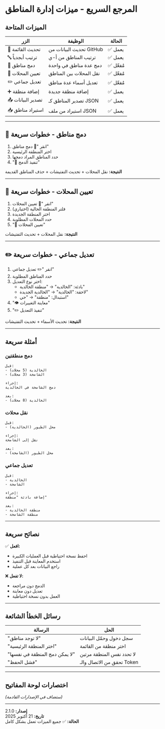 # المرجع السريع - ميزات إدارة المناطق

## الميزات المتاحة

| الزر | الوظيفة | الحالة |
|------|---------|--------|
| 🔄 تحديث القائمة | تحديث البيانات من GitHub | ✅ يعمل |
| 🔤 ترتيب أبجدياً | ترتيب المناطق من أ-ي | ✅ يعمل |
| 🔗 دمج مناطق | دمج عدة مناطق في واحدة | ✅ مُفعّل |
| 📍 تعيين المحلات | نقل المحلات بين المناطق | ✅ مُفعّل |
| ✏️ تعديل جماعي | تعديل أسماء عدة مناطق | ✅ مُفعّل |
| ➕ إضافة منطقة | إضافة منطقة جديدة | ✅ يعمل |
| 📤 تصدير البيانات | تصدير المناطق كـ JSON | ✅ يعمل |
| 📥 استيراد مناطق | استيراد من ملف JSON | ✅ يعمل |

---

## 🔗 دمج مناطق - خطوات سريعة

1. انقر "🔗 دمج مناطق"
2. اختر المنطقة الرئيسية
3. حدد المناطق المراد دمجها
4. "🔗 تنفيذ الدمج"

**النتيجة:** نقل المحلات + تحديث التفتيشات + حذف المناطق القديمة

---

## 📍 تعيين المحلات - خطوات سريعة

1. انقر "📍 تعيين المحلات"
2. (اختياري) فلتر المنطقة الحالية
3. اختر المنطقة الجديدة
4. حدد المحلات المطلوبة
5. "📍 تعيين المحلات"

**النتيجة:** نقل المحلات + تحديث التفتيشات

---

## ✏️ تعديل جماعي - خطوات سريعة

1. انقر "✏️ تعديل جماعي"
2. حدد المناطق المطلوبة
3. اختر نوع التعديل:
   - بادئة: "الخالدية" → "منطقة الخالدية"
   - لاحقة: "الخالدية" → "الخالدية الجديدة"
   - استبدال: "منطقة" → "حي"
4. "👁️ معاينة التغييرات"
5. "✏️ تنفيذ التعديل"

**النتيجة:** تحديث الأسماء + تحديث التفتيشات

---

## أمثلة سريعة

### دمج منطقتين
```
قبل:
- الخالدية (5 محلات)
- الشامخة (3 محلات)

إجراء:
دمج الشامخة في الخالدية

بعد:
- الخالدية (8 محلات)
```

### نقل محلات
```
قبل:
- محل الطيور (الخالدية)

إجراء:
نقل إلى الشامخة

بعد:
- محل الطيور (الشامخة)
```

### تعديل جماعي
```
قبل:
- الخالدية
- الشامخة

إجراء:
إضافة بادئة "منطقة"

بعد:
- منطقة الخالدية
- منطقة الشامخة
```

---

## نصائح سريعة

✅ **افعل:**
- احفظ نسخة احتياطية قبل العمليات الكبيرة
- استخدم المعاينة قبل التنفيذ
- راجع البيانات بعد كل عملية

❌ **لا تفعل:**
- الدمج دون مراجعة
- تعديل دون معاينة
- العمل بدون نسخة احتياطية

---

## رسائل الخطأ الشائعة

| الرسالة | الحل |
|---------|------|
| "لا توجد مناطق" | سجل دخول وحمّل البيانات |
| "اختر المنطقة الرئيسية" | اختر منطقة من القائمة |
| "لا يمكن دمج المنطقة في نفسها" | لا تحدد نفس المنطقة مرتين |
| "فشل الحفظ" | تحقق من الاتصال والـ Token |

---

## اختصارات لوحة المفاتيح

_(ستضاف في الإصدارات القادمة)_

---

**إصدار:** 2.1.0  
**تاريخ:** 21 أكتوبر 2025  
**الحالة:** ✅ جميع الميزات تعمل بشكل كامل

